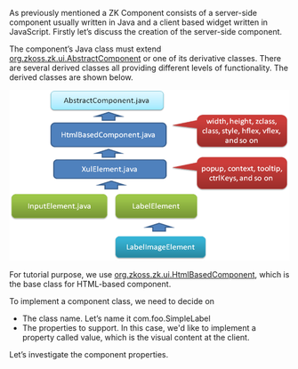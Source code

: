 As previously mentioned a ZK Component consists of a server-side
component usually written in Java and a client based widget written in
JavaScript. Firstly let’s discuss the creation of the server-side
component.

The component’s Java class must extend
[org.zkoss.zk.ui.AbstractComponent](https://www.zkoss.org/javadoc/latest/zk/org/zkoss/zk/ui/AbstractComponent.html) or one of its
derivative classes. There are several derived classes all providing
different levels of functionality. The derived classes are shown below.

![](images/ZKComDevEss_component_hierarchy.png)

For tutorial purpose, we use
[org.zkoss.zk.ui.HtmlBasedComponent](https://www.zkoss.org/javadoc/latest/zk/org/zkoss/zk/ui/HtmlBasedComponent.html), which is the base
class for HTML-based component.

To implement a component class, we need to decide on

- The class name. Let’s name it <mp>com.foo.SimpleLabel</mp>
- The properties to support. In this case, we'd like to implement a
  property called value, which is the visual content at the client.

Let’s investigate the component properties.

